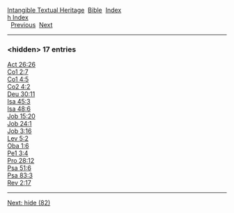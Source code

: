 [Intangible Textual Heritage](../../index)  [Bible](../index) 
[Index](index)   
[h Index](_h_)  
  [Previous](c05449)  [Next](c05451) 

------------------------------------------------------------------------

### &lt;hidden&gt; 17 entries

[Act 26:26](../kjv/act026.htm#026)  
[Co1 2:7](../kjv/co1002.htm#007)  
[Co1 4:5](../kjv/co1004.htm#005)  
[Co2 4:2](../kjv/co2004.htm#002)  
[Deu 30:11](../kjv/deu030.htm#011)  
[Isa 45:3](../kjv/isa045.htm#003)  
[Isa 48:6](../kjv/isa048.htm#006)  
[Job 15:20](../kjv/job015.htm#020)  
[Job 24:1](../kjv/job024.htm#001)  
[Job 3:16](../kjv/job003.htm#016)  
[Lev 5:2](../kjv/lev005.htm#002)  
[Oba 1:6](../kjv/oba001.htm#006)  
[Pe1 3:4](../kjv/pe1003.htm#004)  
[Pro 28:12](../kjv/pro028.htm#012)  
[Psa 51:6](../kjv/psa051.htm#006)  
[Psa 83:3](../kjv/psa083.htm#003)  
[Rev 2:17](../kjv/rev002.htm#017)  

------------------------------------------------------------------------

[Next: hide (82)](c05451)
